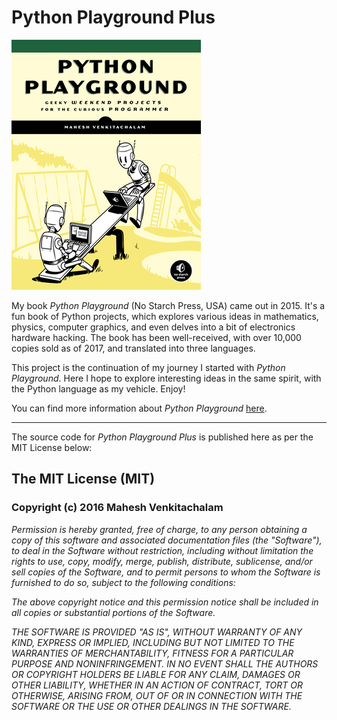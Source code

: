 # Python Playground Plus

![Python Playground](pp.png)

My book *Python Playground* (No Starch Press, USA) came out in 2015. It's a fun book of Python projects, which explores various ideas in mathematics, physics, computer graphics, and even delves into a bit of electronics hardware hacking. The book has been well-received, with over 10,000 copies sold as of 2017, and translated into 
three languages. 

This project is the continuation of my journey I started with *Python Playground*. Here I hope to explore interesting ideas in the same spirit, with the Python language as my vehicle. Enjoy!

You can find more information about *Python Playground* [here][1].

<hr />

The source code for *Python Playground Plus* is published here as per the MIT License below:

## The MIT License (MIT)
### Copyright (c) 2016 Mahesh Venkitachalam

*Permission is hereby granted, free of charge, to any person obtaining a copy of this software and associated documentation files (the "Software"), to deal in the Software without restriction, including without limitation the rights to use, copy, modify, merge, publish, distribute, sublicense, and/or sell copies of the Software, and to permit persons to whom the Software is furnished to do so, subject to the following conditions:*

*The above copyright notice and this permission notice shall be included in all copies or substantial portions of the Software.*

*THE SOFTWARE IS PROVIDED "AS IS", WITHOUT WARRANTY OF ANY KIND, EXPRESS OR IMPLIED, INCLUDING BUT NOT LIMITED TO THE WARRANTIES OF MERCHANTABILITY, FITNESS FOR A PARTICULAR PURPOSE AND NONINFRINGEMENT. IN NO EVENT SHALL THE AUTHORS OR COPYRIGHT HOLDERS BE LIABLE FOR ANY CLAIM, DAMAGES OR OTHER LIABILITY, WHETHER IN AN ACTION OF CONTRACT, TORT OR OTHERWISE, ARISING FROM, OUT OF OR IN CONNECTION WITH THE SOFTWARE OR THE USE OR OTHER DEALINGS IN THE SOFTWARE.*


[1]: http://www.nostarch.com/pythonplayground